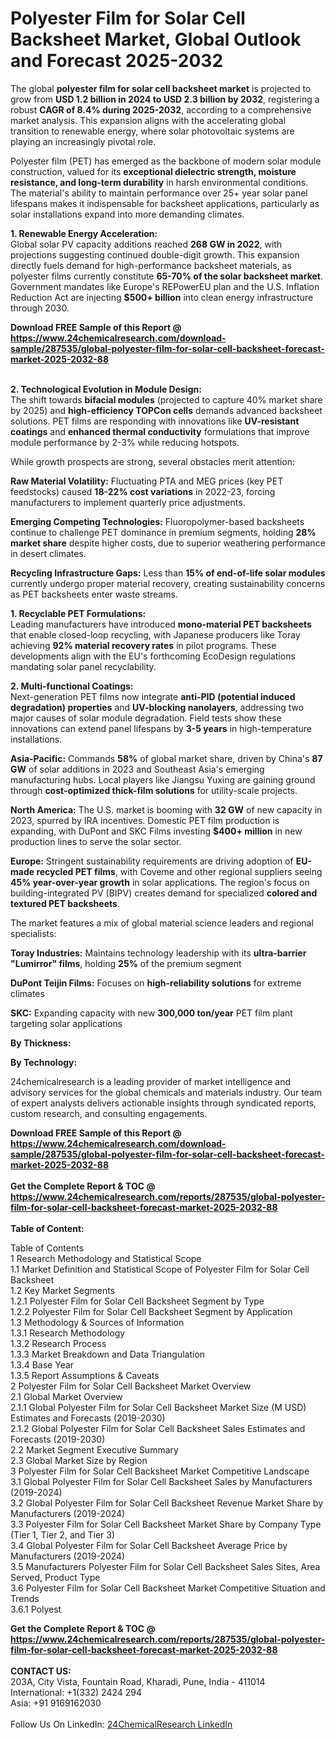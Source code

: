 <h1>Polyester Film for Solar Cell Backsheet Market, Global Outlook and Forecast 2025-2032</h1><p>The global <strong>polyester film for solar cell backsheet market</strong> is projected to grow from <strong>USD 1.2 billion in 2024 to USD 2.3 billion by 2032</strong>, registering a robust <strong>CAGR of 8.4% during 2025-2032</strong>, according to a comprehensive market analysis. This expansion aligns with the accelerating global transition to renewable energy, where solar photovoltaic systems are playing an increasingly pivotal role.</p><p>Polyester film (PET) has emerged as the backbone of modern solar module construction, valued for its <strong>exceptional dielectric strength, moisture resistance, and long-term durability</strong> in harsh environmental conditions. The material's ability to maintain performance over 25+ year solar panel lifespans makes it indispensable for backsheet applications, particularly as solar installations expand into more demanding climates.</p><p><strong>1. Renewable Energy Acceleration:</strong><br>
Global solar PV capacity additions reached <strong>268 GW in 2022</strong>, with projections suggesting continued double-digit growth. This expansion directly fuels demand for high-performance backsheet materials, as polyester films currently constitute <strong>65-70% of the solar backsheet market</strong>. Government mandates like Europe's REPowerEU plan and the U.S. Inflation Reduction Act are injecting <strong>$500+ billion</strong> into clean energy infrastructure through 2030.</p><div><b>Download FREE Sample of this Report @ 
            <a href="https://www.24chemicalresearch.com/download-sample/287535/global-polyester-film-for-solar-cell-backsheet-forecast-market-2025-2032-88">
            https://www.24chemicalresearch.com/download-sample/287535/global-polyester-film-for-solar-cell-backsheet-forecast-market-2025-2032-88</a></b></div><br><p><strong>2. Technological Evolution in Module Design:</strong><br>
The shift towards <strong>bifacial modules</strong> (projected to capture 40% market share by 2025) and <strong>high-efficiency TOPCon cells</strong> demands advanced backsheet solutions. PET films are responding with innovations like <strong>UV-resistant coatings</strong> and <strong>enhanced thermal conductivity</strong> formulations that improve module performance by 2-3% while reducing hotspots.</p><p>While growth prospects are strong, several obstacles merit attention:</p><p><strong>Raw Material Volatility:</strong> Fluctuating PTA and MEG prices (key PET feedstocks) caused <strong>18-22% cost variations</strong> in 2022-23, forcing manufacturers to implement quarterly price adjustments.</p><p><strong>Emerging Competing Technologies:</strong> Fluoropolymer-based backsheets continue to challenge PET dominance in premium segments, holding <strong>28% market share</strong> despite higher costs, due to superior weathering performance in desert climates.</p><p><strong>Recycling Infrastructure Gaps:</strong> Less than <strong>15% of end-of-life solar modules</strong> currently undergo proper material recovery, creating sustainability concerns as PET backsheets enter waste streams.</p><p><strong>1. Recyclable PET Formulations:</strong><br>
Leading manufacturers have introduced <strong>mono-material PET backsheets</strong> that enable closed-loop recycling, with Japanese producers like Toray achieving <strong>92% material recovery rates</strong> in pilot programs. These developments align with the EU's forthcoming EcoDesign regulations mandating solar panel recyclability.</p><p><strong>2. Multi-functional Coatings:</strong><br>
Next-generation PET films now integrate <strong>anti-PID (potential induced degradation) properties</strong> and <strong>UV-blocking nanolayers</strong>, addressing two major causes of solar module degradation. Field tests show these innovations can extend panel lifespans by <strong>3-5 years</strong> in high-temperature installations.</p><p><strong>Asia-Pacific:</strong> Commands <strong>58%</strong> of global market share, driven by China's <strong>87 GW</strong> of solar additions in 2023 and Southeast Asia's emerging manufacturing hubs. Local players like Jiangsu Yuxing are gaining ground through <strong>cost-optimized thick-film solutions</strong> for utility-scale projects.</p><p><strong>North America:</strong> The U.S. market is booming with <strong>32 GW</strong> of new capacity in 2023, spurred by IRA incentives. Domestic PET film production is expanding, with DuPont and SKC Films investing <strong>$400+ million</strong> in new production lines to serve the solar sector.</p><p><strong>Europe:</strong> Stringent sustainability requirements are driving adoption of <strong>EU-made recycled PET films</strong>, with Coveme and other regional suppliers seeing <strong>45% year-over-year growth</strong> in solar applications. The region's focus on building-integrated PV (BIPV) creates demand for specialized <strong>colored and textured PET backsheets</strong>.</p><p>The market features a mix of global material science leaders and regional specialists:</p><p><strong>Toray Industries:</strong> Maintains technology leadership with its <strong>ultra-barrier "Lumirror" films</strong>, holding <strong>25%</strong> of the premium segment</p><p><strong>DuPont Teijin Films:</strong> Focuses on <strong>high-reliability solutions</strong> for extreme climates</p><p><strong>SKC:</strong> Expanding capacity with new <strong>300,000 ton/year</strong> PET film plant targeting solar applications</p><p><strong>By Thickness:</strong></p><p><strong>By Technology:</strong></p><p>24chemicalresearch is a leading provider of market intelligence and advisory services for the global chemicals and materials industry. Our team of expert analysts delivers actionable insights through syndicated reports, custom research, and consulting engagements.</p><div><b>Download FREE Sample of this Report @ 
            <a href="https://www.24chemicalresearch.com/download-sample/287535/global-polyester-film-for-solar-cell-backsheet-forecast-market-2025-2032-88">
            https://www.24chemicalresearch.com/download-sample/287535/global-polyester-film-for-solar-cell-backsheet-forecast-market-2025-2032-88</a></b></div><br><div><b>Get the Complete Report & TOC @ 
            <a href="https://www.24chemicalresearch.com/reports/287535/global-polyester-film-for-solar-cell-backsheet-forecast-market-2025-2032-88">
            https://www.24chemicalresearch.com/reports/287535/global-polyester-film-for-solar-cell-backsheet-forecast-market-2025-2032-88</a></b></div><br>
            <b>Table of Content:</b><p>Table of Contents<br />
1 Research Methodology and Statistical Scope<br />
1.1 Market Definition and Statistical Scope of Polyester Film for Solar Cell Backsheet<br />
1.2 Key Market Segments<br />
1.2.1 Polyester Film for Solar Cell Backsheet Segment by Type<br />
1.2.2 Polyester Film for Solar Cell Backsheet Segment by Application<br />
1.3 Methodology & Sources of Information<br />
1.3.1 Research Methodology<br />
1.3.2 Research Process<br />
1.3.3 Market Breakdown and Data Triangulation<br />
1.3.4 Base Year<br />
1.3.5 Report Assumptions & Caveats<br />
2 Polyester Film for Solar Cell Backsheet Market Overview<br />
2.1 Global Market Overview<br />
2.1.1 Global Polyester Film for Solar Cell Backsheet Market Size (M USD) Estimates and Forecasts (2019-2030)<br />
2.1.2 Global Polyester Film for Solar Cell Backsheet Sales Estimates and Forecasts (2019-2030)<br />
2.2 Market Segment Executive Summary<br />
2.3 Global Market Size by Region<br />
3 Polyester Film for Solar Cell Backsheet Market Competitive Landscape<br />
3.1 Global Polyester Film for Solar Cell Backsheet Sales by Manufacturers (2019-2024)<br />
3.2 Global Polyester Film for Solar Cell Backsheet Revenue Market Share by Manufacturers (2019-2024)<br />
3.3 Polyester Film for Solar Cell Backsheet Market Share by Company Type (Tier 1, Tier 2, and Tier 3)<br />
3.4 Global Polyester Film for Solar Cell Backsheet Average Price by Manufacturers (2019-2024)<br />
3.5 Manufacturers Polyester Film for Solar Cell Backsheet Sales Sites, Area Served, Product Type<br />
3.6 Polyester Film for Solar Cell Backsheet Market Competitive Situation and Trends<br />
3.6.1 Polyest</p><div><b>Get the Complete Report & TOC @ 
            <a href="https://www.24chemicalresearch.com/reports/287535/global-polyester-film-for-solar-cell-backsheet-forecast-market-2025-2032-88">
            https://www.24chemicalresearch.com/reports/287535/global-polyester-film-for-solar-cell-backsheet-forecast-market-2025-2032-88</a></b></div><br><b>CONTACT US:</b><br>
            203A, City Vista, Fountain Road, Kharadi, Pune, India - 411014<br>
            International: +1(332) 2424 294<br>
            Asia: +91 9169162030 <br><br>
            Follow Us On LinkedIn: <a href="https://www.linkedin.com/company/24chemicalresearch/">24ChemicalResearch LinkedIn</a>